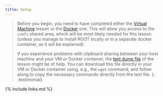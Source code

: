 ```yaml
---
title: Setup
---
```


> Before you begin, you need to have completed either the [Virtual Machine](https://cms-opendata-workshop.github.io/workshop-lesson-virtualmachine/) lesson or the [Docker](https://cms-opendata-workshop.github.io/workshop-lesson-docker/) one.  This will allow you access to the `cvmfs` shared area, which will be most likely needed for this lesson (unless you manage to install ROOT locally or in a separate docker container, as it will be explained).
>
> If you experience problems with clipboard sharing between your host machine and your VM or Docker container, the [text dump file](../files/lessonDump.txt) of the lesson might be of help. You can download this file directly in your VM or Docker container using, e.g., the `wget` command, and follow along to copy the necessary commands directly from the text file.
{: .testimonial}


{% include links.md %}
